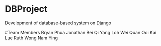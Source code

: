 # DBProject
Development of database-based system on Django

#Team Members
Bryan Phua
Jonathan Bei Qi Yang
Loh Wei Quan
Ooi Kai Lue
Ruth Wong Nam Ying
